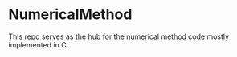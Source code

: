 # NumericalMethod
This repo serves as the hub for the numerical method code mostly implemented in C
